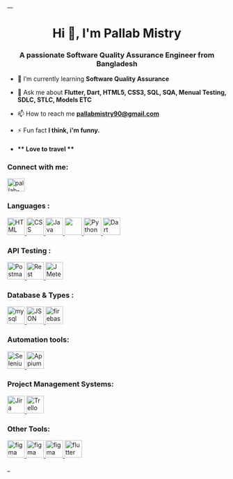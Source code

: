 __<h1 align="center">Hi 👋, I'm Pallab Mistry</h1>
<h3 align="center">A passionate Software Quality Assurance Engineer from Bangladesh</h3>

- 🌱 I’m currently learning **Software Quality Assurance**

- 💬 Ask me about **Flutter, Dart, HTML5, CSS3, SQL, SQA, Menual Testing, SDLC, STLC, Models ETC**

- 📫 How to reach me **pallabmistry90@gmail.com**

- ⚡ Fun fact **I think, i'm funny.**
  
-   <h4 align="meddle">** Love to travel **</h4>

<h3 align="left">Connect with me:</h3>
<p align="left">
<a href="https://linkedin.com/in/thepallabmistry" target="blank"><img align="center" src="https://raw.githubusercontent.com/rahuldkjain/github-profile-readme-generator/master/src/images/icons/Social/linked-in-alt.svg" alt="pallab-mistry-09071a235" height="30" width="40" /></a>  
</p>

<h3 align="left">Languages :</h3>
<p align="left"> 
  <a href="https://html.com/" target="_blank" rel="noreferrer"> <img src="https://www.vectorlogo.zone/logos/w3_html5/w3_html5-icon.svg" alt="HTML" width="40" height="40"/> </a>
<a href="https://www.w3schools.com/css/default.asp" target="_blank" rel="noreferrer"> <img src="https://www.vectorlogo.zone/logos/w3_css/w3_css-icon.svg" alt="CSS" width="40" height="40"/> </a>
  <a href="https://www.java.com/en/" target="_blank" rel="noreferrer"> <img src="https://www.vectorlogo.zone/logos/java/java-icon.svg" alt="Java" width="40" height="40"/> </a>
  <a href="https://developer.mozilla.org/en-US/docs/Web/JavaScript" target="_blank" rel="noreferrer"> <img src="https://www.vectorlogo.zone/logos/javascript/javascript-icon.svg alt="JavaScript" width="40" height="40"/> </a>
   <a href="https://www.python.org/" target="_blank" rel="noreferrer"> <img src="https://www.vectorlogo.zone/logos/python/python-icon.svg" alt="Python" width="40" height="40"/> </a>
<a href="https://dart.dev" target="_blank" rel="noreferrer"> <img src="https://www.vectorlogo.zone/logos/dartlang/dartlang-icon.svg" alt="Dart" width="40" height="40"/> </a> 


<h3 align="left">API Testing :</h3>
<p align="left"> 
 <a href="https://postman.com" target="_blank" rel="noreferrer"> <img src="https://www.vectorlogo.zone/logos/getpostman/getpostman-icon.svg" alt="Postman" width="40" height="40"/> </a> 
<a href="https://rest-assured.io/" target="_blank" rel="noreferrer"> <img src="https://rest-assured.io/img/logo-transparent.png" alt="Rest Assured" width="40" height="40"/> </a> 
<a href="https://jmeter.apache.org/" target="_blank" rel="noreferrer"> <img src="https://www.simplilearn.com/ice9/free_resources_article_thumb/JMeter_Logo.png" alt="JMeter" width="40" height="40"/> </a> 


  <h3 align="left">Database & Types :</h3>
<p align="left"> 
 <a href="https://www.mysql.com/" target="_blank" rel="noreferrer"> <img src="https://www.vectorlogo.zone/logos/mysql/mysql-icon.svg" alt="mysql" width="40" height="40"/> </a> 
<a href="https://www.json.org/json-en.html" target="_blank" rel="noreferrer"> <img src="https://www.vectorlogo.zone/logos/json/json-icon.svg" alt="JSON" width="40" height="40"/> </a> 
<a href="https://firebase.google.com/" target="_blank" rel="noreferrer"> <img src="https://www.vectorlogo.zone/logos/firebase/firebase-icon.svg" alt="firebase" width="40" height="40"/> </a>


<h3 align="left">Automation tools:</h3>
<p align="left"> 
 <a href="https://www.selenium.dev/" target="_blank" rel="noreferrer"> <img src="https://raw.githubusercontent.com/gilbarbara/logos/main/logos/selenium.svg" alt="Selenium" width="40" height="40"/> </a> 
<a href="https://appium.io/docs/en/latest/" target="_blank" rel="noreferrer"> <img src="https://iconape.com/wp-content/files/ex/291836/svg/appium-seeklogo.com.svg" alt="Appium" width="40" height="40"/> </a> 

  
 <h3 align="left">Project Management Systems:</h3>
<p align="left"> 
 <a href="https://www.atlassian.com/" target="_blank" rel="noreferrer"> <img src="https://www.vectorlogo.zone/logos/atlassian_jira/atlassian_jira-icon.svg" alt="Jira" width="40" height="40"/> </a> 
<a href="https://www.atlassian.com/" target="_blank" rel="noreferrer"> <img src="https://www.vectorlogo.zone/logos/trello/trello-tile.svg" alt="Trello" width="40" height="40"/> </a> 


  <h3 align="left">Other Tools:</h3>
<p align="left"> 
  <a href="https://git-scm.com/" target="_blank" rel="noreferrer"> <img src="https://www.vectorlogo.zone/logos/git-scm/git-scm-icon.svg" alt="figma" width="40" height="40"/> </a> 
   <a href="https://www.eclipse.org/" target="_blank" rel="noreferrer"> <img src="https://www.vectorlogo.zone/logos/eclipse/eclipse-icon.svg" alt="figma" width="40" height="40"/> </a> 
   <a href="https://visualstudio.microsoft.com/" target="_blank" rel="noreferrer"> <img src="https://www.vectorlogo.zone/logos/visualstudio_code/visualstudio_code-icon.svg" alt="figma" width="40" height="40"/> </a> 
  <a href="https://flutter.dev" target="_blank" rel="noreferrer"> <img src="https://www.vectorlogo.zone/logos/flutterio/flutterio-icon.svg" alt="flutter" width="40" height="40"/> </a>  </p>

_
